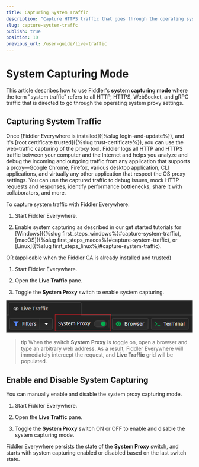 ```yaml
---
title: Capturing System Traffic
description: "Capture HTTPS traffic that goes through the operating system proxy."
slug: capture-system-traffc
publish: true
position: 10
previous_url: /user-guide/live-traffic
---
```


# System Capturing Mode

This article describes how to use Fiddler's **system capturing mode** where the term "system traffic" refers to all HTTP, HTTPS, WebSocket, and gRPC traffic that is directed to go through the operating system proxy settings.

## Capturing System Traffic

Once [Fiddler Everywhere is installed]({%slug login-and-update%}), and it's [root certificate trusted]({%slug trust-certificate%}), you can use the web-traffic capturing of the proxy tool. Fiddler logs all HTTP and HTTPS traffic between your computer and the Internet and helps you analyze and debug the incoming and outgoing traffic from any application that supports a proxy&mdash;Google Chrome, Firefox, various desktop application, CLI applications, and virtually any other application that respect the OS proxy settings. You can use the captured traffic to debug issues, mock HTTP requests and responses, identify performance bottlenecks, share it with collaborators, and more.

To capture system traffic with Fiddler Everywhere:

1. Start Fiddler Everywhere. 

1. Enable system capturing as described in our get started tutorials for [Windows]({%slug first_steps_windows%}#capture-system-traffic), [macOS]({%slug first_steps_macos%}#capture-system-traffic), or [Linux]({%slug first_steps_linux%}#capture-system-traffic).

OR (applicable when the Fiddler CA is already installed and trusted)

1. Start Fiddler Everywhere.

1. Open the **Live Traffic** pane.

1. Toggle the **System Proxy** switch to enable system capturing.

![Use the "System Proxy" switch to toggle on and off the system capturing mode](../images/get-started/get-started-toggle.png)

>tip When the switch **System Proxy** is toggle on, open a browser and type an arbitrary web address. As a result, Fiddler Everywhere will immediately intercept the request, and **Live Traffic** grid will be populated.


## Enable and Disable System Capturing

You can manually enable and disable the system proxy capturing mode.

1. Start Fiddler Everywhere.

1. Open the **Live Traffic** pane.

1. Toggle the **System Proxy** switch ON or OFF to enable and disable the system capturing mode.

Fiddler Everywhere persists the state of the **System Proxy** switch, and starts with system capturing enabled or disabled based on the last switch state.

